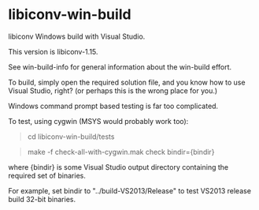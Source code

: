 # libiconv-win-build

libiconv Windows build with Visual Studio.

This version is libiconv-1.15.

See win-build-info for general information about the
win-build effort.

To build, simply open the required solution file, and
you know how to use Visual Studio, right?
(or perhaps this is the wrong place for you.)

Windows command prompt based testing is far too complicated.

To test, using cygwin (MSYS would probably work too):

> cd libiconv-win-build/tests

> make -f check-all-with-cygwin.mak check bindir={bindir}

where {bindir} is some Visual Studio output directory
containing the required set of binaries.

For example, set bindir to "../build-VS2013/Release" to test
VS2013 release build 32-bit binaries.

